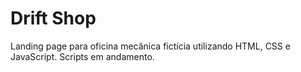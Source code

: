 # Drift Shop
Landing page para oficina mecânica fictícia utilizando HTML, CSS e JavaScript. Scripts em andamento.
